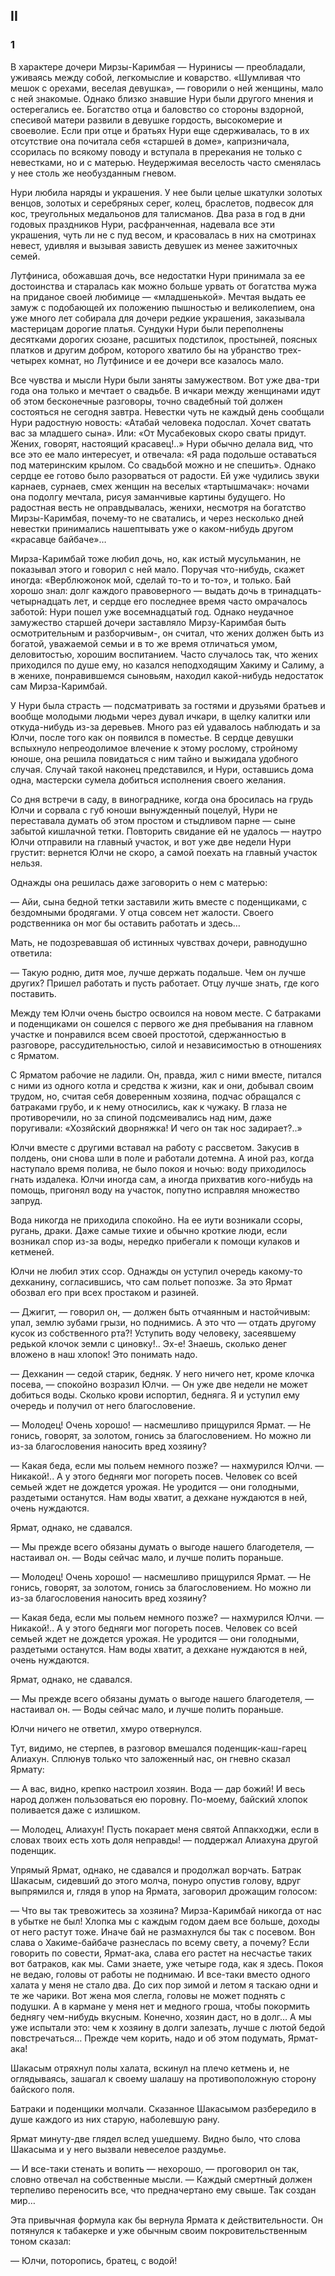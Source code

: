 ## II

### 1

В характере дочери Мирзы-Каримбая — Нуринисы — преобладали, уживаясь между собой, легкомыслие и коварство.
«Шумливая что мешок с орехами, веселая девушка», — говорили о ней женщины, мало с ней знакомые.
Однако близко знавшие Нури были другого мнения и остерегались ее.
Богатство отца и баловство со стороны вздорной, спесивой матери развили в девушке гордость, высокомерие и своеволие.
Если при отце и братьях Нури еще сдерживалась, то в их отсутствие она почитала себя «старшей в доме», капризничала, ссорилась по всякому поводу и вступала в пререкания не только с невестками, но и с матерью.
Неудержимая веселость часто сменялась у нее столь же необузданным гневом.

Нури любила наряды и украшения.
У нее были целые шкатулки золотых венцов, золотых и серебряных серег, колец, браслетов, подвесок для кос, треугольных медальонов для талисманов.
Два раза в год в дни годовых праздников Нури, расфранченная, надевала все эти украшения, чуть ли не с пуд весом, и красовалась в них на смотринах невест, удивляя и вызывая зависть девушек из менее зажиточных семей.

Лутфиниса, обожавшая дочь, все недостатки Нури принимала за ее достоинства и старалась как можно больше урвать от богатства мужа на приданое своей любимице — «младшенькой».
Мечтая выдать ее замуж с подобающей их положению пышностью и великолепием, она уже много лет собирала для дочери редкие украшения, заказывала мастерицам дорогие платья.
Сундуки Нури были переполнены десятками дорогих сюзане, расшитых подстилок, простыней, поясных платков и другим добром, которого хватило бы на убранство трех-четырех комнат, но Лутфинисе и ее дочери все казалось мало.

Все чувства и мысли Нури были заняты замужеством.
Вот уже два-три года она только и мечтает о свадьбе.
В ичкари между женщинами идут об этом бесконечные разговоры, точно свадебный той должен состояться не сегодня завтра.
Невестки чуть не каждый день сообщали Нури радостную новость: «Атабай человека подослал.
Хочет сватать вас за младшего сына».
Или: «От Мусабековых скоро сваты придут.
Жених, говорят, настоящий красавец!..» Нури обычно делала вид, что все это ее мало интересует, и отвечала: «Я рада подольше оставаться под материнским крылом.
Со свадьбой можно и не спешить».
Однако сердце ее готово было разорваться от радости.
Ей уже чудились звуки карнаев, сурнаев, смех женщин на веселых «тартышмачак»: ночами она подолгу мечтала, рисуя заманчивые картины будущего.
Но радостная весть не оправдывалась, женихи, несмотря на богатство Мирзы-Каримбая, почему-то не сватались, и через несколько дней невестки принимались нашептывать уже о каком-нибудь другом «красавце байбаче»…

Мирза-Каримбай тоже любил дочь, но, как истый мусульманин, не показывал этого и говорил с ней мало.
Поручая что-нибудь, скажет иногда: «Верблюжонок мой, сделай то-то и то-то», и только.
Бай хорошо знал: долг каждого правоверного — выдать дочь в тринадцать-четырнадцать лет, и сердце его последнее время часто омрачалось заботой: Нури пошел уже восемнадцатый год.
Однако неудачное замужество старшей дочери заставляло Мирзу-Каримбая быть осмотрительным и разборчивым-, он считал, что жених должен быть из богатой, уважаемой семьи и в то же время отличаться умом, деловитостью, хорошим воспитанием.
Часто случалось так, что жених приходился по душе ему, но казался неподходящим Хакиму и Салиму, а в женихе, понравившемся сыновьям, находил какой-нибудь недостаток сам Мирза-Каримбай.

У Нури была страсть — подсматривать за гостями и друзьями братьев и вообще молодыми людьми через дувал ичкари, в щелку калитки или откуда-нибудь из-за деревьев.
Много раз ей удавалось наблюдать и за Юлчи, после того как он появился в поместье.
В сердце девушки вспыхнуло непреодолимое влечение к этому рослому, стройному юноше, она решила повидаться с ним тайно и выжидала удобного случая.
Случай такой наконец представился, и Нури, оставшись дома одна, мастерски сумела добиться исполнения своего желания.

Со дня встречи в саду, в винограднике, когда она бросилась на грудь Юлчи и сорвала с губ юноши вынужденный поцелуй, Нури не переставала думать об этом простом и стыдливом парне — сыне забытой кишлачной тетки.
Повторить свидание ей не удалось — наутро Юлчи отправили на главный участок, и вот уже две недели Нури грустит: вернется Юлчи не скоро, а самой поехать на главный участок нельзя.

Однажды она решилась даже заговорить о нем с матерью:

— Айи, сына бедной тетки заставили жить вместе с поденщиками, с бездомными бродягами.
У отца совсем нет жалости.
Своего родственника он мог бы оставить работать и здесь…

Мать, не подозревавшая об истинных чувствах дочери, равнодушно ответила:

— Такую родню, дитя мое, лучше держать подальше.
Чем он лучше других?
Пришел работать и пусть работает.
Отцу лучше знать, где кого поставить.

Между тем Юлчи очень быстро освоился на новом месте.
С батраками и поденщиками он сошелся с первого же дня пребывания на главном участке и понравился всем своей простотой, сдержанностью в разговоре, рассудительностью, силой и независимостью в отношениях с Ярматом.

С Ярматом рабочие не ладили.
Он, правда, жил с ними вместе, питался с ними из одного котла и средства к жизни, как и они, добывал своим трудом, но, считая себя доверенным хозяина, подчас обращался с батраками грубо, и к нему относились, как к чужаку.
В глаза не противоречили, но за спиной подсмеивались над ним, даже поругивали: «Хозяйский дворняжка!
И чего он так нос задирает?..»

Юлчи вместе с другими вставал на работу с рассветом.
Закусив в полдень, они снова шли в поле и работали дотемна.
А иной раз, когда наступало время полива, не было покоя и ночью: воду приходилось гнать издалека.
Юлчи иногда сам, а иногда прихватив кого-нибудь на помощь, пригонял воду на участок, попутно исправляя множество запруд.

Вода никогда не приходила спокойно.
На ее иути возникали ссоры, ругань, драки.
Даже самые тихие и обычно кроткие люди, если возникал спор из-за воды, нередко прибегали к помощи кулаков и кетменей.

Юлчи не любил этих ссор.
Однажды он уступил очередь какому-то дехканину, согласившись, что сам польет попозже.
За это Ярмат обозвал его при всех простаком и разиней.

— Джигит, — говорил он, — должен быть отчаянным и настойчивым: упал, землю зубами грызи, но поднимись.
А это что — отдать другому кусок из собственного рта?!
Уступить воду человеку, засеявшему редькой клочок земли с циновку!..
Эх-е!
Знаешь, сколько денег вложено в наш хлопок!
Это понимать надо.

— Дехканин — седой старик, бедняк.
У него ничего нет, кроме клочка посева, — спокойно возразил Юлчи.
— Он уже две недели не может добиться воды.
Сколько крови испортил, бедняга.
Я и уступил ему очередь и получил от него благословение.

— Молодец!
Очень хорошо!
— насмешливо прищурился Ярмат.
— Не гонись, говорят, за золотом, гонись за благословением.
Но можно ли из-за благословения наносить вред хозяину?

— Какая беда, если мы польем немного позже?
— нахмурился Юлчи.
— Никакой!..
А у этого бедняги мог погореть посев.
Человек со всей семьей ждет не дождется урожая.
Не уродится — они голодными, раздетыми останутся.
Нам воды хватит, а дехкане нуждаются в ней, очень нуждаются.

Ярмат, однако, не сдавался.

— Мы прежде всего обязаны думать о выгоде нашего благодетеля, — настаивал он.
— Воды сейчас мало, и лучше полить пораньше.

— Молодец!
Очень хорошо!
— насмешливо прищурился Ярмат.
— Не гонись, говорят, за золотом, гонись за благословением.
Но можно ли из-за благословения наносить вред хозяину?

— Какая беда, если мы польем немного позже?
— нахмурился Юлчи.
— Никакой!..
А у этого бедняги мог погореть посев.
Человек со всей семьей ждет не дождется урожая.
Не уродится — они голодными, раздетыми останутся.
Нам воды хватит, а дехкане нуждаются в ней, очень нуждаются.

Ярмат, однако, не сдавался.

— Мы прежде всего обязаны думать о выгоде нашего благодетеля, — настаивал он.
— Воды сейчас мало, и лучше полить пораньше.

Юлчи ничего не ответил, хмуро отвернулся.

Тут, видимо, не стерпев, в разговор вмешался поденщик-каш-гарец Алиахун.
Сплюнув только что заложенный нас, он гневно сказал Ярмату:

— А вас, видно, крепко настроил хозяин.
Вода — дар божий!
И весь народ должен пользоваться ею поровну.
По-моему, байский хлопок поливается даже с излишком.

— Молодец, Алиахун!
Пусть покарает меня святой Аппакходжи, если в словах твоих есть хоть доля неправды!
— поддержал Алиахуна другой поденщик.

Упрямый Ярмат, однако, не сдавался и продолжал ворчать.
Батрак Шакасым, сидевший до этого молча, понуро опустив голову, вдруг выпрямился и, глядя в упор на Ярмата, заговорил дрожащим голосом:

— Что вы так тревожитесь за хозяина?
Мирза-Каримбай никогда от нас в убытке не был!
Хлопка мы с каждым годом даем все больше, доходы от него растут тоже.
Иначе бай не размахнулся бы так с посевом.
Вон слава о Хакиме-байбаче разнеслась по всему свету, а почему?
Если говорить по совести, Ярмат-ака, слава его растет на несчастье таких вот батраков, как мы.
Сами знаете, уже четыре года, как я здесь.
Покоя не ведаю, головы от работы не поднимаю.
И все-таки вместо одного халата у меня не стало два.
До сих пор зимой и летом я таскаю одни и те же чарики.
Вот жена моя слегла, головы не может поднять с подушки.
А в кармане у меня нет и медного гроша, чтобы покормить беднягу чем-нибудь вкусным.
Конечно, хозяин даст, но в долг…
А мы уже испытали это: чем к хозяину в долги залезать, лучше с лютой бедой повстречаться…
Прежде чем корить, надо и об этом подумать, Ярмат-ака!

Шакасым отряхнул полы халата, вскинул на плечо кетмень и, не оглядываясь, зашагал к своему шалашу на противоположную сторону байского поля.

Батраки и поденщики молчали.
Сказанное Шакасымом разбередило в душе каждого из них старую, наболевшую рану.

Ярмат минуту-две глядел вслед ушедшему.
Видно было, что слова Шакасыма и у него вызвали невеселое раздумье.

— И все-таки стенать и вопить — нехорошо, — проговорил он так, словно отвечал на собственные мысли.
— Каждый смертный должен терпеливо переносить все, что предначертано ему свыше.
Так создан мир…

Эта привычная формула как бы вернула Ярмата к действительности.
Он потянулся к табакерке и уже обычным своим покровительственным тоном сказал:

— Юлчи, поторопись, братец, с водой!
